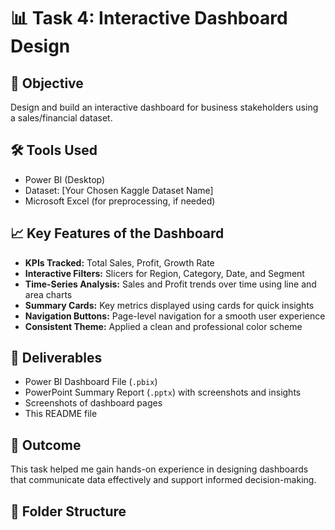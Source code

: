# 📊 Task 4: Interactive Dashboard Design

## 🎯 Objective
Design and build an interactive dashboard for business stakeholders using a sales/financial dataset.

## 🛠 Tools Used
- Power BI (Desktop)
- Dataset: [Your Chosen Kaggle Dataset Name]
- Microsoft Excel (for preprocessing, if needed)

## 📈 Key Features of the Dashboard
- **KPIs Tracked:** Total Sales, Profit, Growth Rate
- **Interactive Filters:** Slicers for Region, Category, Date, and Segment
- **Time-Series Analysis:** Sales and Profit trends over time using line and area charts
- **Summary Cards:** Key metrics displayed using cards for quick insights
- **Navigation Buttons:** Page-level navigation for a smooth user experience
- **Consistent Theme:** Applied a clean and professional color scheme

## 📄 Deliverables
- Power BI Dashboard File (`.pbix`)
- PowerPoint Summary Report (`.pptx`) with screenshots and insights
- Screenshots of dashboard pages
- This README file

## 🚀 Outcome
This task helped me gain hands-on experience in designing dashboards that communicate data effectively and support informed decision-making.

## 📁 Folder Structure




